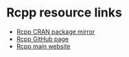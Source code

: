 # Rcpp resource links

* [Rcpp CRAN package mirror][1]
* [Rcpp GitHub page][3]
* [Rcpp main website][2]

[1]: https://github.com/cran/Rcpp
[2]: http://www.rcpp.org/
[3]: https://github.com/RcppCore/Rcpp
